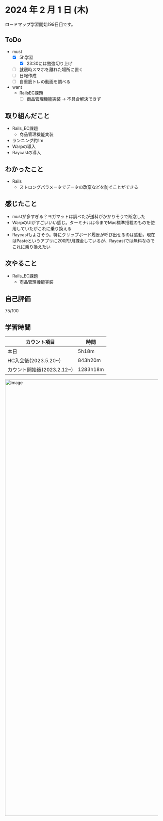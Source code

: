 # 2024 年 2 月 1 日 (木)
ロードマップ学習開始199日目です。

## ToDo
- must
  - [x] 5h学習
    - [x] 23:30には勉強切り上げ
  - [ ] 就寝時スマホを離れた場所に置く
  - [ ] 日報作成
  - [ ] 自重筋トレの動画を調べる
- want
  - RailsEC課題
    - [ ] 商品管理機能実装 -> 不具合解決できず

## 取り組んだこと
- Rails_EC課題
  - 商品管理機能実装
- ランニング約1m
- Warpの導入
- Raycastの導入

## わかったこと
- Rails
  - ストロングパラメータでデータの改竄などを防ぐことができる

## 感じたこと
- mustが多すぎる？ヨガマットは調べたが送料がかかりそうで断念した
- WarpのUIがすごいいい感じ。ターミナルは今までMac標準搭載のものを使用していたがこれに乗り換える
- Raycastもよさそう。特にクリップボード履歴が呼び出せるのは感動。現在はPasteというアプリに200円/月課金しているが、Raycastでは無料なのでこれに乗り換えたい

## 次やること
- Rails_EC課題
  - 商品管理機能実装

## 自己評価
75/100

## 学習時間
|カウント項目|時間|
|----|----|
|本日|5h18m|
|HC入会後(2023.5.20~)|843h20m|
|カウント開始後(2023.2.12~)|1283h18m|

<img width="1440" alt="image" src="https://github.com/nil-ramuda/daily_report/assets/94735931/a7efbdd6-2fc8-470a-9fb4-c9fd53b378ef">



